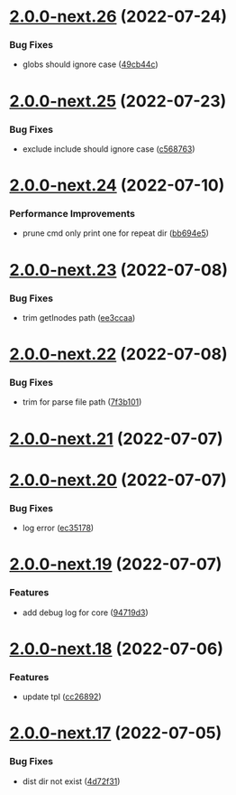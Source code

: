 # [2.0.0-next.26](https://github.com/likun7981/hlink/compare/core@2.0.0-next.25...core@2.0.0-next.26) (2022-07-24)

### Bug Fixes

- globs should ignore case ([49cb44c](https://github.com/likun7981/hlink/commit/49cb44cc90b358c5046be03ee7c9e0b4a60228a7))

# [2.0.0-next.25](https://github.com/likun7981/hlink/compare/core@2.0.0-next.24...core@2.0.0-next.25) (2022-07-23)

### Bug Fixes

- exclude include should ignore case ([c568763](https://github.com/likun7981/hlink/commit/c5687634217caa08eaef57abb4833f71d0873387))

# [2.0.0-next.24](https://github.com/likun7981/hlink/compare/core@2.0.0-next.23...core@2.0.0-next.24) (2022-07-10)

### Performance Improvements

- prune cmd only print one for repeat dir ([bb694e5](https://github.com/likun7981/hlink/commit/bb694e5c7549cafffdc5e901c226825783de860d))

# [2.0.0-next.23](https://github.com/likun7981/hlink/compare/core@2.0.0-next.22...core@2.0.0-next.23) (2022-07-08)

### Bug Fixes

- trim getInodes path ([ee3ccaa](https://github.com/likun7981/hlink/commit/ee3ccaacddaa29dbfc6038e76a0e4e6f0a51b3d2))

# [2.0.0-next.22](https://github.com/likun7981/hlink/compare/core@2.0.0-next.21...core@2.0.0-next.22) (2022-07-08)

### Bug Fixes

- trim for parse file path ([7f3b101](https://github.com/likun7981/hlink/commit/7f3b101df21c9be22a02683290b28df42b233447))

# [2.0.0-next.21](https://github.com/likun7981/hlink/compare/core@2.0.0-next.20...core@2.0.0-next.21) (2022-07-07)

# [2.0.0-next.20](https://github.com/likun7981/hlink/compare/core@2.0.0-next.19...core@2.0.0-next.20) (2022-07-07)

### Bug Fixes

- log error ([ec35178](https://github.com/likun7981/hlink/commit/ec35178a56888309c94fc7427af5f345df45c396))

# [2.0.0-next.19](https://github.com/likun7981/hlink/compare/core@2.0.0-next.18...core@2.0.0-next.19) (2022-07-07)

### Features

- add debug log for core ([94719d3](https://github.com/likun7981/hlink/commit/94719d34b26242c7652961da5e31338ba24a267b))

# [2.0.0-next.18](https://github.com/likun7981/hlink/compare/core@2.0.0-next.17...core@2.0.0-next.18) (2022-07-06)

### Features

- update tpl ([cc26892](https://github.com/likun7981/hlink/commit/cc26892e36747416749cfa64b014f09d2d2b972f))

# [2.0.0-next.17](https://github.com/likun7981/hlink/compare/core@2.0.0-next.16...core@2.0.0-next.17) (2022-07-05)

### Bug Fixes

- dist dir not exist ([4d72f31](https://github.com/likun7981/hlink/commit/4d72f3174be8f372ee49946311bce16d91529809))
